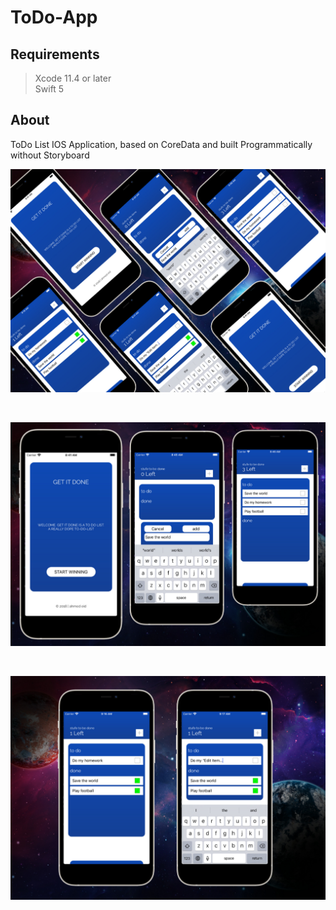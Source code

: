 # ToDo-App

## Requirements
> Xcode 11.4 or later <br>
> Swift 5

## About
<p>
ToDo List IOS Application, based on CoreData and built Programmatically without Storyboard
</p>
<p>
  <img src="images/1.png">
</p>
<br>
<p>
  <img src="images/2.png">
</p>
<br>
<p>
  <img src="images/3.png">
</p>

